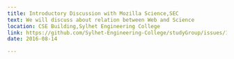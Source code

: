 ```yaml
---
title: Introductory Discussion with Mozilla Science,SEC
text: We will discuss about relation between Web and Science
location: CSE Building,Sylhet Engineering College
link: https://github.com/Sylhet-Engineering-College/studyGroup/issues/1
date: 2016-08-14

---
```

